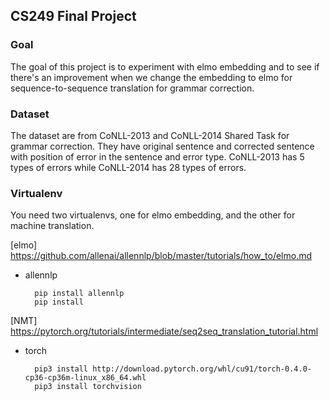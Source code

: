 ## CS249 Final Project

### Goal

The goal of this project is to experiment with elmo embedding and to see if there's an improvement when we change the embedding to elmo for sequence-to-sequence translation for grammar correction. 

### Dataset 

The dataset are from CoNLL-2013 and CoNLL-2014 Shared Task for grammar correction. They have original sentence and corrected sentence with position of error in the sentence and error type. CoNLL-2013 has 5 types of errors while CoNLL-2014 has 28 types of errors. 

### Virtualenv

You need two virtualenvs, one for elmo embedding, and the other for machine translation.

[elmo] https://github.com/allenai/allennlp/blob/master/tutorials/how_to/elmo.md 
* allennlp

        pip install allennlp
        pip install 

[NMT] https://pytorch.org/tutorials/intermediate/seq2seq_translation_tutorial.html
* torch

        pip3 install http://download.pytorch.org/whl/cu91/torch-0.4.0-cp36-cp36m-linux_x86_64.whl 
        pip3 install torchvision
